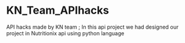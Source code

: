 # KN_Team_APIhacks
API hacks made by KN team ; In this api project we had designed our project in Nutritionix api using python language
